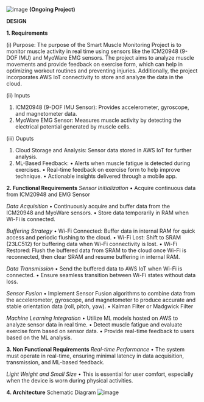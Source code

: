 ![image](https://github.com/user-attachments/assets/fcf51966-7cc4-48f3-a3c5-e283f3a3d31d)
**(Ongoing Project)**


**DESIGN**

**1. Requirements**

(i) Purpose:
The purpose of the Smart Muscle Monitoring Project is to monitor muscle activity in real time using sensors like the ICM20948 (9-DOF IMU) and MyoWare EMG sensors.
The project aims to analyze muscle movements and provide feedback on exercise form, which can help in optimizing workout routines and preventing injuries.
Additionally, the project incorporates AWS IoT connectivity to store and analyze the data in the cloud.

(ii) Inputs
1. ICM20948 (9-DOF IMU Sensor): Provides accelerometer, gyroscope, and magnetometer data.
2. MyoWare EMG Sensor: Measures muscle activity by detecting the electrical potential generated by muscle cells.

(iii) Ouputs
1. Cloud Storage and Analysis: Sensor data stored in AWS IoT for further analysis.
2. ML-Based Feedback:
  • Alerts when muscle fatigue is detected during exercises.
  • Real-time feedback on exercise form to help improve technique.
  • Actionable insights delivered through a mobile app.

**2. Functional Requirements**
_Sensor Initialization_
• Acquire continuous data from ICM20948 and EMG Sensor

_Data Acquisition_
• Continuously acquire and buffer data from the ICM20948 and MyoWare sensors.
• Store data temporarily in RAM when Wi-Fi is connected.

_Buffering Strategy_
• Wi-Fi Connected: Buffer data in internal RAM for quick access and periodic flushing to the cloud.
• Wi-Fi Lost: Shift to SRAM (23LC512) for buffering data when Wi-Fi connectivity is lost.
• Wi-Fi Restored: Flush the buffered data from SRAM to the cloud once Wi-Fi is reconnected, then clear SRAM and resume buffering in internal RAM.

_Data Transmission_
• Send the buffered data to AWS IoT when Wi-Fi is connected.
• Ensure seamless transition between Wi-Fi states without data loss.

_Sensor Fusion_
• Implement Sensor Fusion algorithms to combine data from the accelerometer, gyroscope, and magnetometer to produce accurate and stable orientation data (roll, pitch, yaw).
• Kalman Filter or Madgwick Filter 

_Machine Learning Integration_
• Utilize ML models hosted on AWS to analyze sensor data in real time.
• Detect muscle fatigue and evaluate exercise form based on sensor data.
• Provide real-time feedback to users based on the ML analysis.

**3. Non Functional Requirements**
_Real-time Performance_
• The system must operate in real-time, ensuring minimal latency in data acquisition, transmission, and ML-based feedback.

_Light Weight and Small Size_
• This is essential for user comfort, especially when the device is worn during physical activities.

**4. Architecture**
Schematic Diagram
![image](https://github.com/user-attachments/assets/7fe55db2-a9b5-44d2-9ffc-94a49295a08f)
